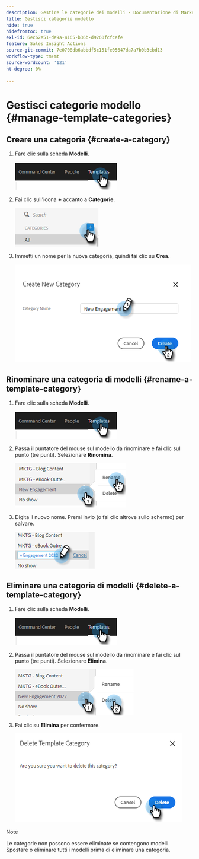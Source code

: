 ```yaml
---
description: Gestire le categorie dei modelli - Documentazione di Marketo - Documentazione del prodotto
title: Gestisci categorie modello
hide: true
hidefromtoc: true
exl-id: 6ec62e51-de9a-4165-b36b-d9260fcfcefe
feature: Sales Insight Actions
source-git-commit: 7e0708db6abbdf5c151fe05647da7a7b0b3cbd13
workflow-type: tm+mt
source-wordcount: '121'
ht-degree: 0%

---
```


# Gestisci categorie modello {#manage-template-categories}

## Creare una categoria {#create-a-category}

1. Fare clic sulla scheda **Modelli**.

   ![](assets/manage-template-categories-1.png)

1. Fai clic sull&#39;icona **+** accanto a **Categorie**.

   ![](assets/manage-template-categories-2.png)

1. Immetti un nome per la nuova categoria, quindi fai clic su **Crea**.

   ![](assets/manage-template-categories-3.png)

## Rinominare una categoria di modelli {#rename-a-template-category}

1. Fare clic sulla scheda **Modelli**.

   ![](assets/manage-template-categories-4.png)

1. Passa il puntatore del mouse sul modello da rinominare e fai clic sul punto (tre punti). Selezionare **Rinomina**.

   ![](assets/manage-template-categories-5.png)

1. Digita il nuovo nome. Premi Invio (o fai clic altrove sullo schermo) per salvare.

   ![](assets/manage-template-categories-6.png)

## Eliminare una categoria di modelli {#delete-a-template-category}

1. Fare clic sulla scheda **Modelli**.

   ![](assets/manage-template-categories-7.png)

1. Passa il puntatore del mouse sul modello da rinominare e fai clic sul punto (tre punti). Selezionare **Elimina**.

   ![](assets/manage-template-categories-8.png)

1. Fai clic su **Elimina** per confermare.

   ![](assets/manage-template-categories-9.png)

>[!NOTE]
>
>Le categorie non possono essere eliminate se contengono modelli. Spostare o eliminare tutti i modelli prima di eliminare una categoria.
